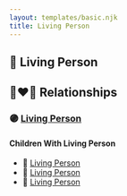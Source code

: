 ```yaml
---
layout: templates/basic.njk
title: Living Person
---
```

## 🔵 Living Person

## 👩‍❤️‍👨 Relationships

### 🟣 [Living Person](/people/2/27090454)

#### Children With Living Person
* 🔵 [Living Person](/people/1/11913320)
* 🔵 [Living Person](/people/3/34056238)
* 🔵 [Living Person](/people/2/21284059)